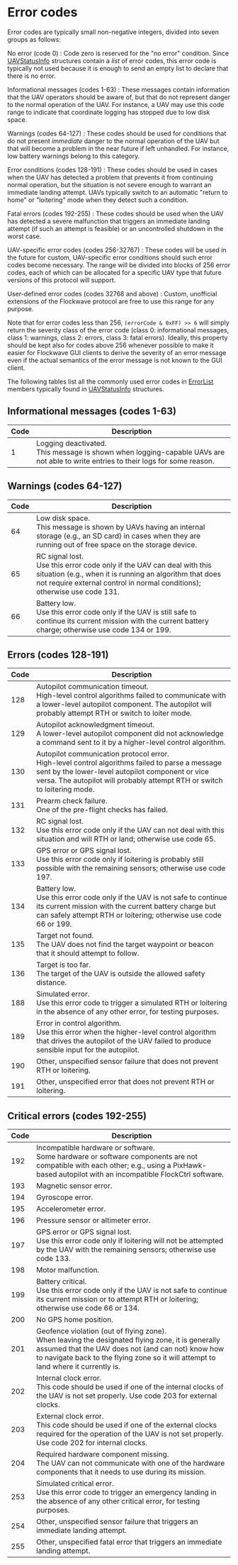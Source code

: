 # Error codes

Error codes are typically small non-negative integers, divided into seven groups as follows:

No error (code 0)
:   Code zero is reserved for the "no error" condition. Since [UAVStatusInfo](#uavstatusinfo) structures contain a *list* of error codes, this error code is typically not used because it is enough to send an empty list to declare that there is no error.

Informational messages (codes 1-63)
:   These messages contain information that the UAV operators should be aware of, but that do not represent danger to the normal operation of the UAV. For instance, a UAV may use this code range to indicate that coordinate logging has stopped due to low disk space.

Warnings (codes 64-127)
:   These codes should be used for conditions that do not present *immediate* danger to the normal operation of the UAV but that will become a problem in the near future if left unhandled. For instance, low battery warnings belong to this category.

Error conditions (codes 128-191)
:   These codes should be used in cases when the UAV has detected a problem that prevents it from continuing normal operation, but the situation is not severe enough to warrant an immediate landing attempt. UAVs typically switch to an automatic "return to home" or "loitering" mode when they detect such a condition.

Fatal errors (codes 192-255)
:   These codes should be used when the UAV has detected a severe malfunction that triggers an immediate landing attempt (if such an attempt is feasible) or an uncontrolled shutdown in the worst case.

UAV-specific error codes (codes 256-32767)
:   These codes will be used in the future for custom, UAV-specific error conditions should such error codes become necessary. The range will be divided into blocks of 256 error codes, each of which can be allocated for a specific UAV type that future versions of this protocol will support.

User-defined error codes (codes 32768 and above)
:   Custom, unofficial extensions of the Flockwave protocol are free to use this range for any purpose.

Note that for error codes less than 256, `(errorCode & 0xFF) >> 6` will simply return the severity class of the error code (class 0: informational messages, class 1: warnings, class 2: errors, class 3: fatal errors). Ideally, this property should be kept also for codes above 256 whenever possible to make it easier for Flockwave GUI clients to derive the severity of an error message even if the actual semantics of the error message is not known to the GUI client.

The following tables list all the commonly used error codes in [ErrorList](#errorlist) members typically found in [UAVStatusInfo](#uavstatusinfo) structures.

## Informational messages (codes 1-63)

Code | Description
---- | -----------
   1 | Logging deactivated.<br>This message is shown when logging-capable UAVs are not able to write entries to their logs for some reason.

## Warnings (codes 64-127)

Code | Description
---- | -----------
  64 | Low disk space.<br>This message is shown by UAVs having an internal storage (e.g., an SD card) in cases when they are running out of free space on the storage device.
  65 | RC signal lost.<br>Use this error code only if the UAV can deal with this situation (e.g., when it is running an algorithm that does not require external control in normal conditions); otherwise use code 131.
  66 | Battery low.<br>Use this error code only if the UAV is still safe to continue its current mission with the current battery charge; otherwise use code 134 or 199.

## Errors (codes 128-191)

Code | Description
---- | -----------
 128 | Autopilot communication timeout.<br>High-level control algorithms failed to communicate with a lower-level autopilot component. The autopilot will probably attempt RTH or switch to loiter mode.
 129 | Autopilot acknowledgment timeout.<br>A lower-level autopilot component did not acknowledge a command sent to it by a higher-level control algorithm.
 130 | Autopilot communication protocol error.<br>High-level control algorithms failed to parse a message sent by the lower-level autopilot component or vice versa. The autopilot will probably attempt RTH or switch to loitering mode.
 131 | Prearm check failure.<br>One of the pre-flight checks has failed.
 132 | RC signal lost.<br>Use this error code only if the UAV can not deal with this situation and will RTH or land; otherwise use code 65.
 133 | GPS error or GPS signal lost.<br>Use this error code only if loitering is probably still possible with the remaining sensors; otherwise use code 197.
 134 | Battery low.<br>Use this error code only if the UAV is not safe to continue its current mission with the current battery charge but can safely attempt RTH or loitering; otherwise use code 66 or 199.
 135 | Target not found.<br>The UAV does not find the target waypoint or beacon that it should attempt to follow.
 136 | Target is too far.<br>The target of the UAV is outside the allowed safety distance.
 188 | Simulated error.<br>Use this error code to trigger a simulated RTH or loitering in the absence of any other error, for testing purposes.
 189 | Error in control algorithm.<br>Use this error when the higher-level control algorithm that drives the autopilot of the UAV failed to produce sensible input for the autopilot.
 190 | Other, unspecified sensor failure that does not prevent RTH or loitering.
 191 | Other, unspecified error that does not prevent RTH or loitering.

## Critical errors (codes 192-255)


Code | Description
---- | -----------
 192 | Incompatible hardware or software.<br>Some hardware or software components are not compatible with each other; e.g., using a PixHawk-based autopilot with an incompatible FlockCtrl software.
 193 | Magnetic sensor error.
 194 | Gyroscope error.
 195 | Accelerometer error.
 196 | Pressure sensor or altimeter error.
 197 | GPS error or GPS signal lost.<br>Use this error code only if loitering will not be attempted by the UAV with the remaining sensors; otherwise use code 133.
 198 | Motor malfunction.
 199 | Battery critical.<br>Use this error code only if the UAV is not safe to continue its current mission or to attempt RTH or loitering; otherwise use code 66 or 134.
 200 | No GPS home position.
 201 | Geofence violation (out of flying zone).<br>When leaving the designated flying zone, it is generally assumed that the UAV does not (and can not) know how to navigate back to the flying zone so it will attempt to land where it currently is.
 202 | Internal clock error.<br>This code should be used if one of the internal clocks of the UAV is not set properly. Use code 203 for external clocks.
 203 | External clock error.<br>This code should be used if one of the external clocks required for the operation of the UAV is not set properly. Use code 202 for internal clocks.
 204 | Required hardware component missing.<br>The UAV can not communicate with one of the hardware components that it needs to use during its mission.
 253 | Simulated critical error.<br>Use this error code to trigger an emergency landing in the absence of any other critical error, for testing purposes.
 254 | Other, unspecified sensor failure that triggers an immediate landing attempt.
 255 | Other, unspecified fatal error that triggers an immediate landing attempt.


